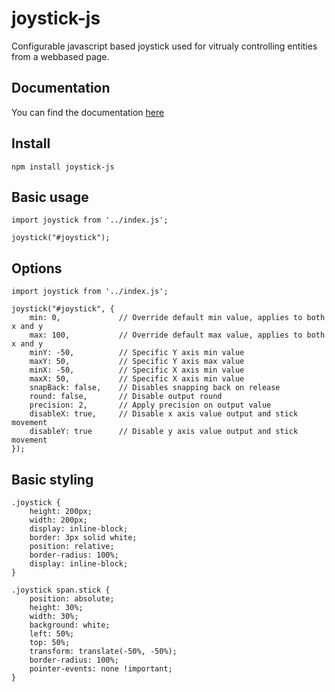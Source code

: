 
# joystick-js
Configurable javascript based joystick used for vitrualy controlling entities from a webbased page.

## Documentation
You can find the documentation [here](https://gusdeboer.github.io/joystick-js/docs/)

## Install
```npm install joystick-js```

## Basic usage
``` 
import joystick from '../index.js'; 

joystick("#joystick");
```

## Options
``` 
import joystick from '../index.js'; 

joystick("#joystick", {
    min: 0,             // Override default min value, applies to both x and y
    max: 100,           // Override default max value, applies to both x and y
    minY: -50,          // Specific Y axis min value
    maxY: 50,           // Specific Y axis max value
    minX: -50,          // Specific X axis min value
    maxX: 50,           // Specific X axis min value
    snapBack: false,    // Disables snapping back on release
    round: false,       // Disable output round
    precision: 2,       // Apply precision on output value
    disableX: true,     // Disable x axis value output and stick movement
    disableY: true      // Disable y axis value output and stick movement
});
```

## Basic styling
``` 
.joystick {
    height: 200px;
    width: 200px;
    display: inline-block;
    border: 3px solid white;
    position: relative;
    border-radius: 100%;
    display: inline-block;
}

.joystick span.stick {
    position: absolute;
    height: 30%;
    width: 30%;
    background: white;
    left: 50%;
    top: 50%;
    transform: translate(-50%, -50%);
    border-radius: 100%;
    pointer-events: none !important;
}
```
